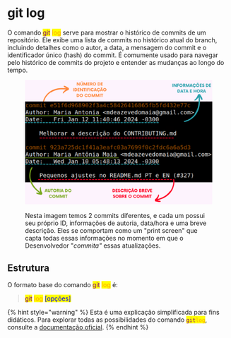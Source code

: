 # git log

O comando <mark style="color:purple;">git</mark> <mark style="color:orange;">log</mark> serve para mostrar o histórico de commits de um repositório. Ele exibe uma lista de commits no histórico atual do branch, incluindo detalhes como o autor, a data, a mensagem do commit e o identificador único (hash) do commit. É comumente usado para navegar pelo histórico de commits do projeto e entender as mudanças ao longo do tempo.

<figure><img src="../../.gitbook/assets/Commit (1).png" alt=""><figcaption><p>Nesta imagem temos 2 commits diferentes, e cada um possui seu próprio ID, informações de autoria, data/hora e uma breve descrição. Eles se comportam como um "print screen" que capta todas essas informações no momento em que o Desenvolvedor "<em>commita"</em> essas atualizações. </p></figcaption></figure>

## Estrutura

O formato base do comando <mark style="color:purple;">git</mark> <mark style="color:orange;">log</mark> é:

> <mark style="color:purple;">git</mark> <mark style="color:orange;">log</mark> <mark style="color:blue;">\[opções]</mark>

{% hint style="warning" %}
Esta é uma explicação simplificada para fins didáticos. Para explorar todas as possibilidades do comando <mark style="color:purple;">`git`</mark><mark style="color:orange;">`log`</mark>, consulte a [documentação oficial](https://git-scm.com/docs/git-log/pt_BR).
{% endhint %}
